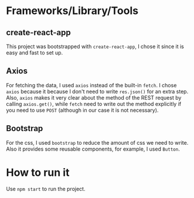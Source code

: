 # Frameworks/Library/Tools

## create-react-app

This project was bootstrapped with `create-react-app`, I chose it since it is easy and fast to set up.

## Axios

For fetching the data, I used `axios` instead of the built-in `fetch`. I chose `axios` because it because I don't need to write `res.json()` for an extra step. Also, `axios` makes it very clear about the method of the REST request by calling `axios.get()`, while `fetch` need to write out the method explicitly if you need to use `POST` (although in our case it is not necessary).

## Bootstrap

For the css, I used `bootstrap` to reduce the amount of css we need to write. Also it provides some reusable components, for example, I used `Button`.



# How to run it

Use `npm start` to run the project.


